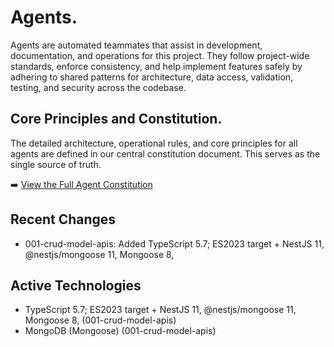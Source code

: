 # Agents.

Agents are automated teammates that assist in development, documentation, and operations for this project. They follow project-wide standards, enforce consistency, and help implement features safely by adhering to shared patterns for architecture, data access, validation, testing, and security across the codebase.

## Core Principles and Constitution.

The detailed architecture, operational rules, and core principles for all agents are defined in our central constitution document. This serves as the single source of truth.

➡️ [View the Full Agent Constitution](/.specify/memory/constitution.md)

## Recent Changes
- 001-crud-model-apis: Added TypeScript 5.7; ES2023 target + NestJS 11, @nestjs/mongoose 11, Mongoose 8,

## Active Technologies
- TypeScript 5.7; ES2023 target + NestJS 11, @nestjs/mongoose 11, Mongoose 8, (001-crud-model-apis)
- MongoDB (Mongoose) (001-crud-model-apis)
